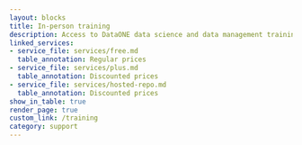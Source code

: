 ```yaml
---
layout: blocks
title: In-person training
description: Access to DataONE data science and data management training courses
linked_services:
- service_file: services/free.md
  table_annotation: Regular prices
- service_file: services/plus.md
  table_annotation: Discounted prices
- service_file: services/hosted-repo.md
  table_annotation: Discounted prices
show_in_table: true
render_page: true
custom_link: /training
category: support
---
```

